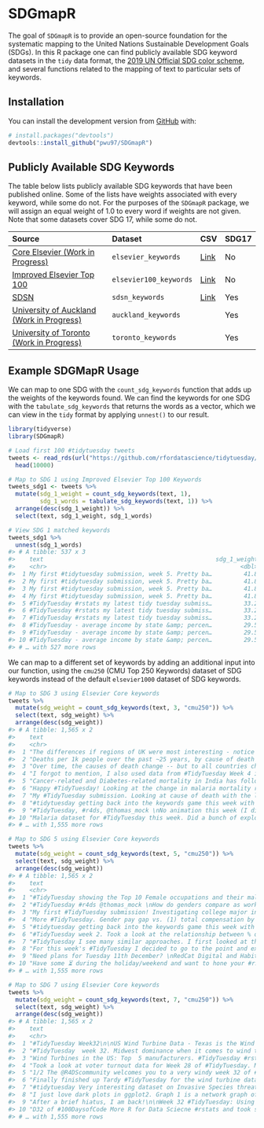 
<!-- README.md is generated from README.Rmd. Please edit that file -->

# SDGmapR

<!-- badges: start -->
<!-- badges: end -->

The goal of `SDGmapR` is to provide an open-source foundation for the
systematic mapping to the United Nations Sustainable Development Goals
(SDGs). In this R package one can find publicly available SDG keyword
datasets in the `tidy` data format, the [2019 UN Official SDG color
scheme](https://www.un.org/sustainabledevelopment/wp-content/uploads/2019/01/SDG_Guidelines_AUG_2019_Final.pdf),
and several functions related to the mapping of text to particular sets
of keywords.

## Installation

You can install the development version from
[GitHub](https://github.com/) with:

``` r
# install.packages("devtools")
devtools::install_github("pwu97/SDGmapR")
```

## Publicly Available SDG Keywords

The table below lists publicly available SDG keywords that have been
published online. Some of the lists have weights associated with every
keyword, while some do not. For the purposes of the `SDGmapR` package,
we will assign an equal weight of 1.0 to every word if weights are not
given. Note that some datasets cover SDG 17, while some do not.

| Source                                                                                                                             | Dataset                | CSV                                                                                  | SDG17 |
|:-----------------------------------------------------------------------------------------------------------------------------------|:-----------------------|:-------------------------------------------------------------------------------------|:------|
| [Core Elsevier (Work in Progress)](https://data.mendeley.com/datasets/87txkw7khs/1)                                                | `elsevier_keywords`    | [Link](https://github.com/pwu97/SDGmapR/blob/main/datasets/elsevier_keywords.csv)    | No    |
| [Improved Elsevier Top 100](https://data.mendeley.com/datasets/9sxdykm8s4/2)                                                       | `elsevier100_keywords` | [Link](https://github.com/pwu97/SDGmapR/blob/main/datasets/elsevier100_keywords.csv) | No    |
| [SDSN](https://ap-unsdsn.org/regional-initiatives/universities-sdgs/)                                                              | `sdsn_keywords`        | [Link](https://github.com/pwu97/SDGmapR/blob/main/datasets/sdsn_keywords.csv)        | Yes   |
| [University of Auckland (Work in Progress)](https://www.sdgmapping.auckland.ac.nz/)                                                | `auckland_keywords`    |                                                                                      | Yes   |
| [University of Toronto (Work in Progress)](https://data.utoronto.ca/sustainable-development-goals-sdg-report/sdg-report-appendix/) | `toronto_keywords`     |                                                                                      | Yes   |

## Example SDGMapR Usage

We can map to one SDG with the `count_sdg_keywords` function that adds
up the weights of the keywords found. We can find the keywords for one
SDG with the `tabulate_sdg_keywords` that returns the words as a vector,
which we can view in the `tidy` format by applying `unnest()` to our
result.

``` r
library(tidyverse)
library(SDGmapR)

# Load first 100 #tidytuesday tweets
tweets <- read_rds(url("https://github.com/rfordatascience/tidytuesday/blob/master/data/2019/2019-01-01/tidytuesday_tweets.rds?raw=true")) %>%
  head(10000)

# Map to SDG 1 using Improved Elsevier Top 100 Keywords
tweets_sdg1 <- tweets %>%
  mutate(sdg_1_weight = count_sdg_keywords(text, 1),
         sdg_1_words = tabulate_sdg_keywords(text, 1)) %>%
  arrange(desc(sdg_1_weight)) %>%
  select(text, sdg_1_weight, sdg_1_words)

# View SDG 1 matched keywords
tweets_sdg1 %>%
  unnest(sdg_1_words)
#> # A tibble: 537 x 3
#>    text                                                 sdg_1_weight sdg_1_words
#>    <chr>                                                       <dbl> <chr>      
#>  1 My first #tidytuesday submission, week 5. Pretty ba…         41.8 poverty    
#>  2 My first #tidytuesday submission, week 5. Pretty ba…         41.8 unemployme…
#>  3 My first #tidytuesday submission, week 5. Pretty ba…         41.8 employment 
#>  4 My first #tidytuesday submission, week 5. Pretty ba…         41.8 income     
#>  5 #TidyTuesday #rstats my latest tidy tuesday submiss…         33.2 poverty    
#>  6 #TidyTuesday #rstats my latest tidy tuesday submiss…         33.2 poor       
#>  7 #TidyTuesday #rstats my latest tidy tuesday submiss…         33.2 income     
#>  8 #TidyTuesday - average income by state &amp; percen…         29.5 poverty    
#>  9 #TidyTuesday - average income by state &amp; percen…         29.5 income     
#> 10 #TidyTuesday - average income by state &amp; percen…         29.5 people     
#> # … with 527 more rows
```

We can map to a different set of keywords by adding an additional input
into our function, using the `cmu250` (CMU Top 250 Keywords) dataset of
SDG keywords instead of the default `elsevier1000` dataset of SDG
keywords.

``` r
# Map to SDG 3 using Elsevier Core keywords
tweets %>%
  mutate(sdg_weight = count_sdg_keywords(text, 3, "cmu250")) %>%
  select(text, sdg_weight) %>%
  arrange(desc(sdg_weight))
#> # A tibble: 1,565 x 2
#>    text                                                               sdg_weight
#>    <chr>                                                                   <dbl>
#>  1 "The differences if regions of UK were most interesting - notice …          8
#>  2 "Deaths per 1k people over the past ~25 years, by cause of death …          7
#>  3 "Over time, the causes of death change -- but to all countries ch…          7
#>  4 "I forgot to mention, I also used data from #TidyTuesday Week 4 i…          4
#>  5 "Cancer-related and Diabetes-related mortality in India has follo…          4
#>  6 "Happy #TidyTuesday! Looking at the change in malaria mortality r…          3
#>  7 "My #TidyTuesday submission. Looking at cause of death with the l…          3
#>  8 "#tidytuesday getting back into the keywords game this week with …          2
#>  9 "#TidyTuesday, #r4ds, @thomas_mock \nNo animation this week (I di…          2
#> 10 "Malaria dataset for #TidyTuesday this week. Did a bunch of explo…          2
#> # … with 1,555 more rows

# Map to SDG 5 using Elsevier Core keywords
tweets %>%
  mutate(sdg_weight = count_sdg_keywords(text, 5, "cmu250")) %>%
  select(text, sdg_weight) %>%
  arrange(desc(sdg_weight))
#> # A tibble: 1,565 x 2
#>    text                                                               sdg_weight
#>    <chr>                                                                   <dbl>
#>  1 "#TidyTuesday showing the Top 10 Female occupations and their mal…          6
#>  2 "#TidyTuesday #r4ds @thomas_mock \nHow do genders compare as work…          5
#>  3 "My first #TidyTuesday submission! Investigating college major in…          5
#>  4 "More #TidyTuesday. Gender pay gap vs. (1) total compensation by …          5
#>  5 "#tidytuesday getting back into the keywords game this week with …          4
#>  6 "#TidyTuesday week 2. Took a look at the relationship between % o…          4
#>  7 "#TidyTuesday I see many similar approaches. I first looked at th…          4
#>  8 "For this week's #TidyTuesday I decided to go to the point and ex…          4
#>  9 "Need plans for Tuesday 11th December? \nRedCat Digital and Habit…          3
#> 10 "Have some ⏳ during the holiday/weekend and want to hone your #rs…          3
#> # … with 1,555 more rows

# Map to SDG 7 using Elsevier Core keywords
tweets %>%
  mutate(sdg_weight = count_sdg_keywords(text, 7, "cmu250")) %>%
  select(text, sdg_weight) %>%
  arrange(desc(sdg_weight))
#> # A tibble: 1,565 x 2
#>    text                                                               sdg_weight
#>    <chr>                                                                   <dbl>
#>  1 "#TidyTuesday Week32\n\nUS Wind Turbine Data - Texas is the Wind …          6
#>  2 "#TidyTuesday  week 32. Midwest dominance when it comes to wind t…          5
#>  3 "Wind Turbines in the US: Top  5 manufacturers. #TidyTuesday #rst…          5
#>  4 "Took a look at voter turnout data for Week 28 of #TidyTuesday. M…          5
#>  5 "1/2 The @R4DScommunity welcomes you to a very windy week 32 of #…          4
#>  6 "Finally finished up Tardy #TidyTuesday for the wind turbine data…          4
#>  7 "#tidytuesday Very interesting dataset on Invasive Species threat…          4
#>  8 "I just love dark plots in ggplot2. Graph 1 is a network graph of…          3
#>  9 "After a brief hiatus, I am back!\n\nWeek 32 #TidyTuesday: Using …          3
#> 10 "D32 of #100DaysofCode More R for Data Sciecne #rstats and took s…          3
#> # … with 1,555 more rows
```

<!-- What is special about using `README.Rmd` instead of just `README.md`? You can include R chunks like so: -->
<!-- ```{r cars} -->
<!-- summary(cars) -->
<!-- ``` -->
<!-- You'll still need to render `README.Rmd` regularly, to keep `README.md` up-to-date. `devtools::build_readme()` is handy for this. You could also use GitHub Actions to re-render `README.Rmd` every time you push. An example workflow can be found here: <https://github.com/r-lib/actions/tree/master/examples>. -->
<!-- You can also embed plots, for example: -->
<!-- ```{r pressure, echo = FALSE} -->
<!-- plot(pressure) -->
<!-- ``` -->
<!-- In that case, don't forget to commit and push the resulting figure files, so they display on GitHub and CRAN. -->
